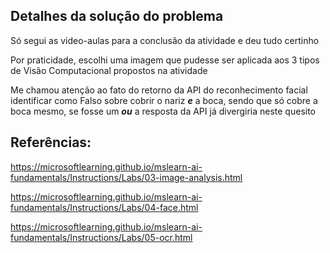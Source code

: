 ## Detalhes da solução do problema

Só segui as video-aulas para a conclusão da atividade e deu tudo certinho

Por praticidade, escolhi uma imagem que pudesse ser aplicada aos 3 tipos de Visão Computacional propostos na atividade

Me chamou atenção ao fato do retorno da API do reconhecimento facial identificar como Falso sobre cobrir o nariz **_e_** a boca, sendo que só cobre a boca mesmo, se fosse um **_ou_** a resposta da API já divergiria neste quesito



## Referências:

https://microsoftlearning.github.io/mslearn-ai-fundamentals/Instructions/Labs/03-image-analysis.html

https://microsoftlearning.github.io/mslearn-ai-fundamentals/Instructions/Labs/04-face.html

https://microsoftlearning.github.io/mslearn-ai-fundamentals/Instructions/Labs/05-ocr.html

